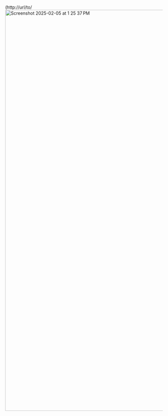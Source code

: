 (http://url/to/<img width="1280" alt="Screenshot 2025-02-05 at 1 25 37 PM" src="https://github.com/user-attachments/assets/507588aa-a5eb-4907-870d-6c08ab468d6e" />


